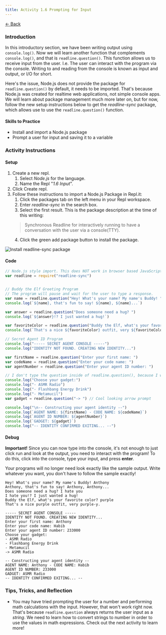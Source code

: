 ```yaml
---
title: Activity 1.6 Prompting for Input
---
```


[← Back](/activities/javascript/)

### Introduction

In this introductory section, we have been writing output using `console.log()`. Now we will learn another function that complements `console.log()`, and that is `readline.question()`. This function allows us to receive input from the user. I.e. The user can interact with the program via the console. Writing to and reading from the console is known as input and output, or I/O for short.

Here's the issue, Node.js does not provide the package for `readline.question()` by default, it needs to be imported. That's because Node.js was created for realtime web applications, not simple console apps. We will learn about package management much more later on, but for now, follow the new setup instructions below to get the *readline-sync* package, which allows use to use the `readline.question()` function.


#### Skills to Practice

- Install and import a Node.js package
- Prompt a user for input and saving it to a variable

### Activity Instructions

#### Setup

1. Create a new repl.
    1. Select *Node.js* for the language.
    2. Name the Repl "*1.6 Input*".
2. Click Create repl.
3. Follow these instructions to import a Node.js Package in Repl.it:
    1. Click the packages tab on the left menu in your Repl workspace.
    2. Enter *readline-sync* in the search box.
    3. Select the first result. This is the package description at the time of this writing:
    > Synchronous Readline for interactively running to have a conversation with the user via a console(TTY).
    4. Click the green add package button to install the package.

![Install readline-sync package](/assets/img/activities/js-install-npm-package-repl.gif)

#### Code
```js
// Node.js style import. This does NOT work in browser based JavaScript.
var readline = require("readline-sync")


// Buddy the Elf Greeting Program
// The program will pause and wait for the user to type a response.
var name = readline.question("Hey! What's your name? My name's Buddy! ")
console.log(`${name}, that's fun to say! ${name}, ${name}...`)

var answer = readline.question("Does someone need a hug? ")
console.log(`${answer}!? I just wanted a hug!`)

var favoriteColor = readline.question("Buddy the Elf, what's your favorite color? ")
console.log(`That's a nice ${favoriteColor} outfit, very ${favoriteColor}-y.\n`)

// Secret Agent ID Program
console.log("----- SECRET AGENT CONSOLE -----")
console.log("IDENTITY NOT FOUND. CREATING NEW IDENTITY...")

var firstName = readline.question("Enter your first name: ")
var codeName = readline.question("Enter your code name: ")
var agentNumber = readline.question("Enter your agent ID number: ")

// I don't type the question inside of readline.question(), because I want to make a list of choices for this prompt
console.log("Choose your gadget:")
console.log("- ASMR Radio")
console.log("- Flashbang Energy Drink")
console.log("- Metamucil")
var gadget = readline.question("-> ") // Cool looking arrow prompt

console.log("\n-- Constructing your agent identity --")
console.log(`AGENT NAME: ${firstName} - CODE NAME: ${codeName}`)
console.log(`AGENT ID NUMBER: ${agentNumber}`)
console.log(`GADGET: ${gadget}`)
console.log("-- IDENTITY CONFIRMED EXITING... --")
```

#### Debug

**Important!** Since you can now type into the console, it's not enough to just click run and look at the output, you need to interact with the program! To do this, click into the console, type your input, and press **enter**. 

Your programs will no longer need look exactly like the sample output. Write whatever you want, you don't have to follow the sample exactly!

```shell
Hey! What's your name? My name's Buddy! Anthony
Anthony, that's fun to say! Anthony, Anthony...
Does someone need a hug? I hate you
I hate you!? I just wanted a hug!
Buddy the Elf, what's your favorite color? purple
That's a nice purple outfit, very purple-y.

----- SECRET AGENT CONSOLE -----
IDENTITY NOT FOUND. CREATING NEW IDENTITY...
Enter your first name: Anthony
Enter your code name: Habib
Enter your agent ID number: 233000
Choose your gadget:
- ASMR Radio
- Flashbang Energy Drink
- Metamucil
-> ASMR Radio

-- Constructing your agent identity --
AGENT NAME: Anthony - CODE NAME: Habib
AGENT ID NUMBER: 233000
GADGET: ASMR Radio
-- IDENTITY CONFIRMED EXITING... --
```

### Tips, Tricks, and Reflection

- You may have tried prompting the user for a number and performing math calculations with the input. However, that won't work right now. That's because `readline.question` always returns the user input as a *string*. We need to learn how to convert strings to number in order to use the values in math expressions. Check out the next activity to learn more!